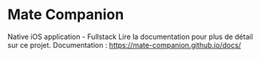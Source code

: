 # Mate Companion

Native iOS application - Fullstack
Lire la documentation pour plus de détail sur ce projet.
Documentation : https://mate-companion.github.io/docs/
